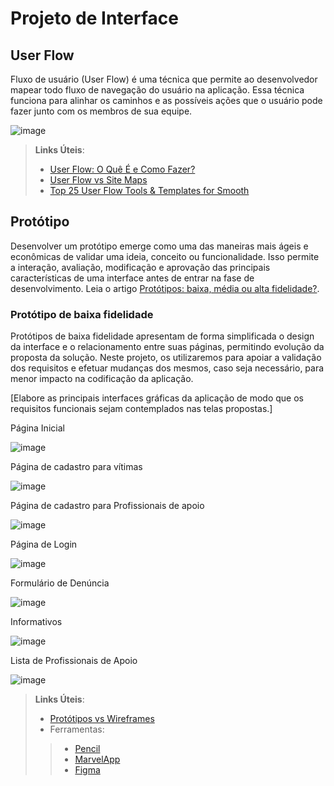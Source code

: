 
# Projeto de Interface

## User Flow

Fluxo de usuário (User Flow) é uma técnica que permite ao desenvolvedor mapear todo fluxo de navegação do usuário na aplicação. Essa técnica funciona para alinhar os caminhos e as possíveis ações que o usuário pode fazer junto com os membros de sua equipe.

![image](https://github.com/user-attachments/assets/556701c4-a176-40f5-ae63-2c3122722c19)


> **Links Úteis**:
> - [User Flow: O Quê É e Como Fazer?](https://medium.com/7bits/fluxo-de-usu%C3%A1rio-user-flow-o-que-%C3%A9-como-fazer-79d965872534)
> - [User Flow vs Site Maps](http://designr.com.br/sitemap-e-user-flow-quais-as-diferencas-e-quando-usar-cada-um/)
> - [Top 25 User Flow Tools & Templates for Smooth](https://www.mockplus.com/blog/post/user-flow-tools)

## Protótipo

Desenvolver um protótipo emerge como uma das maneiras mais ágeis e econômicas de validar uma ideia, conceito ou funcionalidade. Isso permite a interação, avaliação, modificação e aprovação das principais características de uma interface antes de entrar na fase de desenvolvimento. Leia o artigo [Protótipos: baixa, média ou alta fidelidade?](https://medium.com/ladies-that-ux-br/prot%C3%B3tipos-baixa-m%C3%A9dia-ou-alta-fidelidade-71d897559135).

### Protótipo de baixa fidelidade

Protótipos de baixa fidelidade apresentam de forma simplificada o design da interface e o relacionamento entre suas páginas, permitindo evolução da proposta da solução. Neste projeto, os utilizaremos para apoiar a validação dos requisitos e efetuar mudanças dos mesmos, caso seja necessário, para menor impacto na codificação da aplicação.

[Elabore as principais interfaces gráficas da aplicação de modo que os requisitos funcionais sejam contemplados nas telas propostas.]

Página Inicial

![image](https://github.com/user-attachments/assets/763dd2e0-d6e4-4873-a525-3800be8da93a)

Página de cadastro para vítimas 

![image](https://github.com/user-attachments/assets/fcf27e3f-851b-4429-a5fa-9c0704877a97)

Página de cadastro para Profissionais de apoio

![image](https://github.com/user-attachments/assets/17141883-9bf9-44a8-8ac2-dc41fc82f405)

Página de Login

![image](https://github.com/user-attachments/assets/bfeda153-0bb5-433f-83c2-ff4bcee48ba2)

Formulário de Denúncia

![image](https://github.com/user-attachments/assets/623e6668-085f-4a66-8aea-d7f50d3a655a)

Informativos

![image](https://github.com/user-attachments/assets/998ab3b7-111e-4803-b94c-db8d17027f33)

Lista de Profissionais de Apoio 

![image](https://github.com/user-attachments/assets/0dac1a96-b11f-474e-af03-9031eebed866)

> **Links Úteis**:
> - [Protótipos vs Wireframes](https://www.nngroup.com/videos/prototypes-vs-wireframes-ux-projects/)
>- Ferramentas:
>> - [Pencil](https://pencil.evolus.vn/)
>> - [MarvelApp](https://marvelapp.com/)
>> - [Figma](https://www.figma.com/)



